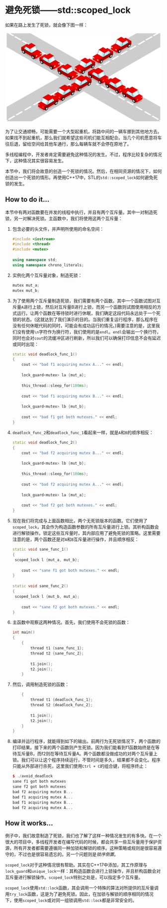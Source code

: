 # 避免死锁——std::scoped_lock

如果在路上发生了死锁，就会像下图一样：

![](../../images/chapter9/9-5-1.png)

为了让交通顺畅，可能需要一个大型起重机，将路中间的一辆车挪到其他地方去。如果找不到起重机，那么我们就希望这些司机们能互相配合。当几个司机愿意将车往后退，留给空间给其他车通行，那么每辆车就不会停在原地了。

多线程编程中，开发者肯定需要避免这种情况的发生。不过，程序比较复杂的情况下，这种情况其实很容易发生。

本节中，我们将会故意的创造一个死锁的情况。然后，在相同资源的情况下，如何创造出一个死锁的情形。再使用C++17中，STL的`std::scoped_lock`如何避免死锁的发生。

## How to do it...

本节中有两对函数要在并发的线程中执行，并且有两个互斥量。其中一对制造死锁，另一对解决死锁。主函数中，我们将使用这两个互斥量：

1. 包含必要的头文件，并声明所使用的命名空间：

   ```c++
   #include <iostream>
   #include <thread>
   #include <mutex>
   
   using namespace std;
   using namespace chrono_literals;
   ```

2. 实例化两个互斥量对象，制造死锁：

   ```c++
   mutex mut_a;
   mutex mut_b;
   ```

3. 为了使用两个互斥量制造死锁，我们需要有两个函数。其中一个函数试图对互斥量`A`进行上锁，然后对互斥量B进行上锁，而另一个函数则试图使用相反的方式运行。让两个函数在等待锁时进行休眠，我们确定这段代码永远处于一个死锁的状态。(这就达到了我们演示的目的。当我们重复运行程序，那么程序在没有任何休眠代码的同时，可能会有成功运行的情况。)需要注意的是，这里我们没有使用`\n`字符作为换行符，我们使用的是`endl`。`endl`会输出一个换行符，同时也会对`cout`的流缓冲区进行刷新，所以我们可以确保打印信息不会有延迟或同时出现：

   ```c++
   static void deadlock_func_1()
   {
       cout << "bad f1 acquiring mutex A..." << endl;
       
       lock_guard<mutex> la {mut_a};
       
       this_thread::sleep_for(100ms);
       
       cout << "bad f1 acquiring mutex B..." << endl;
       
       lock_guard<mutex> lb {mut_b};
       
       cout << "bad f1 got both mutexes." << endl;
   }
   ```

4. `deadlock_func_2`和`deadlock_func_1`看起来一样，就是`A`和`B`的顺序相反：

   ```c++
   static void deadlock_func_2()
   {
       cout << "bad f2 acquiring mutex B..." << endl;
       
       lock_guard<mutex> lb {mut_b};
       
       this_thread::sleep_for(100ms);
       
       cout << "bad f2 acquiring mutex A..." << endl;
       
       lock_guard<mutex> la {mut_a};
       
       cout << "bad f2 got both mutexes." << endl;
   }
   ```

5. 现在我们将完成与上面函数相比，两个无死锁版本的函数。它们使用了`scoped_lock`，其会作为构造函数参数的所有互斥量进行上锁。其析构函数会进行解锁操作。锁定这些互斥量时，其内部应用了避免死锁的策略。这里需要注意的是，两个函数还是对`A`和`B`互斥量进行操作，并且顺序相反：

   ```c++
   static void sane_func_1()
   {
   	scoped_lock l {mut_a, mut_b};
   	
       cout << "sane f1 got both mutexes." << endl;
   }
   
   static void sane_func_2()
   {
   	scoped_lock l {mut_b, mut_a};
   	
       cout << "sane f2 got both mutexes." << endl;
   }
   ```

6. 主函数中观察这两种情况。首先，我们使用不会死锁的函数：

   ```c++
   int main()
   {
       {
           thread t1 {sane_func_1};
           thread t2 {sane_func_2};
           
           t1.join();
           t2.join();
       }
   ```

7. 然后，调用制造死锁的函数：

   ```c++
       {
           thread t1 {deadlock_func_1};
           thread t2 {deadlock_func_2};
           
           t1.join();
           t2.join();
       }
   }
   ```

8. 编译并运行程序，就能得到如下的输出。前两行为无死锁情况下，两个函数的打印结果。接下来的两个函数则产生死锁。因为我们能看到f1函数始终是在等待互斥量B，而f2则在等待互斥量A。两个函数都没做成功的对两个互斥量上锁。我们可以让这个程序持续运行，不管时间是多久，结果都不会变化。程序只能从外部进行杀死，这里我们使用`Ctrl + C`的组合键，将程序终止：

   ```c++
   $ ./avoid_deadlock
   sane f1 got both mutexes
   sane f2 got both mutexes
   bad f2 acquiring mutex B...
   bad f1 acquiring mutex A...
   bad f1 acquiring mutex B...
   bad f2 acquiring mutex A...
   ```

## How it works...

例子中，我们故意制造了死锁，我们也了解了这样一种情况发生的有多快。在一个很大的项目中，多线程开发者在编写代码的时候，都会共享一些互斥量用于保护资源，所有开发者都需要遵循同一种加锁和解锁的顺序。这种策略或规则是很容易遵守的，不过也是很容易遗忘的。另一个问题则是*锁序倒置*。

`scoped_lock`对于这种情况很有帮助。其实在C++17中添加，其工作原理与`lock_guard`和`unique_lock`一样：其构造函数会进行上锁操作，并且析构函数会对互斥量进行解锁操作。`scoped_lock`特别之处是，可以指定多个互斥量。

`scoped_lock`使用`std::lock`函数，其会调用一个特殊的算法对所提供的互斥量调用`try_lock`函数，这是为了避免死锁。因此，在加锁与解锁的顺序相同的情况下，使用`scoped_lock`或对同一组锁调用`std::lock`都是非常安全的。
